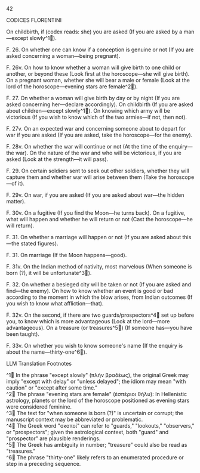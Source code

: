 42

CODICES FLORENTINI

On childbirth, if (codex reads: she) you are asked (If you are asked by a man—except slowly^1🤖).

F. 26. On whether one can know if a conception is genuine or not (If you are asked concerning a woman—being pregnant).

F. 26v. On how to know whether a woman will give birth to one child or another, or beyond these (Look first at the horoscope—she will give birth).
            On a pregnant woman, whether she will bear a male or female (Look at the lord of the horoscope—evening stars are female^2🤖).

F. 27. On whether a woman will give birth by day or by night (If you are asked concerning her—declare accordingly).
            On childbirth (If you are asked about children—except slowly^1🤖).
            On knowing which army will be victorious (If you wish to know which of the two armies—if not, then not).

F. 27v. On an expected war and concerning someone about to depart for war if you are asked (If you are asked, take the horoscope—for the enemy).

F. 28v. On whether the war will continue or not (At the time of the enquiry—the war).
            On the nature of the war and who will be victorious, if you are asked (Look at the strength—it will pass).

F. 29. On certain soldiers sent to seek out other soldiers, whether they will capture them and whether war will arise between them (Take the horoscope—of it).

F. 29v. On war, if you are asked (If you are asked about war—the hidden matter).

F. 30v. On a fugitive (If you find the Moon—he turns back).
            On a fugitive, what will happen and whether he will return or not (Cast the horoscope—he will return).

F. 31. On whether a marriage will happen or not (If you are asked about this—the stated figures).

F. 31. On marriage (If the Moon happens—good).

F. 31v. On the Indian method of nativity, most marvelous (When someone is born (?), it will be unfortunate^3🤖).

F. 32. On whether a besieged city will be taken or not (If you are asked and find—the enemy).
            On how to know whether an event is good or bad according to the moment in which the blow arises, from Indian outcomes (If you wish to know what affliction—that).

F. 32v. On the second, if there are two guards/prospectors^4🤖 set up before you, to know which is more advantageous (Look at the lord—more advantageous).
            On a treasure (or treasures^5🤖) (If someone has—you have been taught).

F. 33v. On whether you wish to know someone's name (If the enquiry is about the name—thirty-one^6🤖).



LLM Translation Footnotes

^1🤖 In the phrase "except slowly" (πλὴν βραδέως), the original Greek may imply "except with delay" or "unless delayed"; the idiom may mean "with caution" or "except after some time."  
^2🤖 The phrase "evening stars are female" (ἐσπέριοι θήλυ): In Hellenistic astrology, planets or the lord of the horoscope positioned as evening stars were considered feminine.  
^3🤖 The text for "when someone is born (?)" is uncertain or corrupt; the manuscript context may be abbreviated or problematic.  
^4🤖 The Greek word "σκοποί" can refer to "guards," "lookouts," "observers," or "prospectors"; given the astrological context, both "guard" and "prospector" are plausible renderings.  
^5🤖 The Greek has ambiguity in number; "treasure" could also be read as "treasures."  
^6🤖 The phrase "thirty-one" likely refers to an enumerated procedure or step in a preceding sequence.  